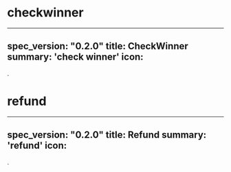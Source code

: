 <h1 class="contract">checkwinner</h1>

---
spec_version: "0.2.0"
title: CheckWinner
summary: 'check winner'
icon:
---
.

<h1 class="contract">refund</h1>

---
spec_version: "0.2.0"
title: Refund
summary: 'refund'
icon:
---
.
